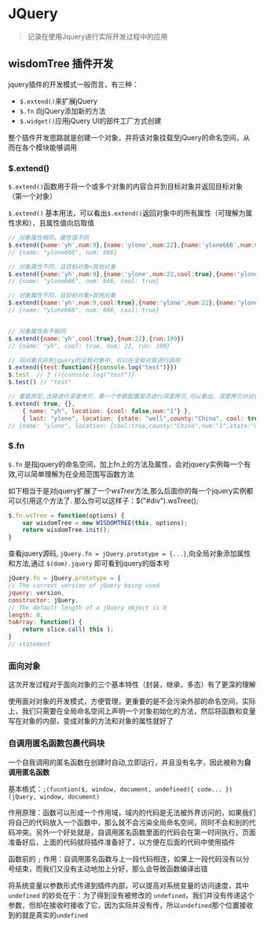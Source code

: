 # JQuery

> 记录在使用Jquery进行实际开发过程中的应用


## wisdomTree 插件开发

jquery插件的开发模式一般而言，有三种：

- `$.extend()`来扩展jQuery
- `$.fn` 向jQuery添加新的方法
- `$.widget()`应用jQuery UI的部件工厂方式创建

整个插件开发思路就是创建一个对象，并将该对象挂载至jQuery的命名空间，从而在各个模块能够调用

### $.extend()

`$.extend()`函数用于将一个或多个对象的内容合并到目标对象并返回目标对象（第一个对象）

`$.extend()` 基本用法，可以看出`$.extend()`返回对象中的所有属性（可理解为属性求和），且属性值向后取值

```javascript
// 对象属性相同，属性值不同
$.extend({name:'yh',num:9},{name:'ylone',num:22},{name:'ylone666',num:666})
// {name: "ylone666", num: 666}

// 对象属性不同，且目标对象<其他对象
$.extend({name:'yh',num:9},{name:'ylone',num:22,cool:true},{name:'ylone666',num:666})
// {name: "ylone666", num: 666, cool: true}

// 对象属性不同，且目标对象>其他对象
$.extend({name:'yh',num:9,cool:true},{name:'ylone',num:22},{name:'ylone666',num:666})
// {name: "ylone666", num: 666, cool: true}


// 对象属性各不相同
$.extend({name:'yh',cool:true},{num:22},{run:199}) 
// {name: "yh", cool: true, num: 22, run: 199}

// 将对象合并到jquery的全局对象中，可以在全局对其进行调用
$.extend({test:function(){console.log("test")}})
$.test  // ƒ (){console.log("test")}
$.test() // "test"

// 重载原型,选择进行深度拷贝，第一个参数配置是否进行深度拷贝,可以看出，深度拷贝对对象里面的对象（即所有属性及其子属性）都进行了 `$.extend()` 操作
$.extend( true, {}, 
    { name: "yh", location: {cool: false,num:"1"} }, 
    { last: "ylone", location: {state: "well",county:"China", cool: true} } );
// {name: "ylone", location: {cool:true,county:"China",num:"1",state:"well"}}
```

### $.fn

`$.fn` 是指jquery的命名空间，加上fn上的方法及属性，会对jquery实例每一个有效,可以简单理解为在全局范围写函数方法

如下相当于是对jquery扩展了一个*wsTree*方法,那么后面你的每一个jquery实例都可以引用这个方法了. 
那么你可以这样子：$("#div").wsTree();

```javascript
$.fn.wsTree = function(options) {
    var wisdomTree = new WISDOMTREE(this, options);
    return wisdomTree.init();
}
```

查看jquery源码, `jQuery.fn = jQuery.prototype = {...}`,向全局对象添加属性和方法,通过 `$(dom).jquery` 即可看到jquery的版本号

```javascript
jQuery.fn = jQuery.prototype = {
// The current version of jQuery being used
jquery: version,
constructor: jQuery,
// The default length of a jQuery object is 0
length: 0,
toArray: function() {
    return slice.call( this );
}
// statement
```

### 面向对象

这次开发过程对于面向对象的三个基本特性（封装，继承，多态）有了更深的理解

使用面对对象的开发模式，方便管理，更重要的是不会污染外部的命名空间，实际上，我们只需要在全局命名空间上声明一个对象初始化的方法，然后将函数和变量写在对象的内部，变成对象的方法和对象的属性就好了

### 自调用匿名函数包裹代码块

一个自我调用的匿名函数在创建时自动,立即运行，并且没有名字，因此被称为**自调用匿名函数**

基本格式：`;(fucntion($, window, document, undefined){ code... })(jQuery, window, document)`

作用原理：函数可以形成一个作用域，域内的代码是无法被外界访问的，如果我们将自己的代码放入一个函数中，那么就不会污染全局命名空间，同时不会和别的代码冲突。另外一个好处就是，自调用匿名函数里面的代码会在第一时间执行，页面准备好后，上面的代码就将插件准备好了，以方便在后面的代码中使用插件

函数前的 `;` 作用：自调用匿名函数与上一段代码相连，如果上一段代码没有以分号结束，而我们又没有主动地加上分好，那么会导致函数编译出错

将系统变量以参数形式传递到插件内部，可以提高对系统变量的访问速度，其中 `undefined` 的妙处在于：为了得到没有被修改的  `undefined`，我们并没有传递这个参数，但却在接收时接收了它，因为实际并没有传，所以`undefined`那个位置接收到的就是真实的`undefined`